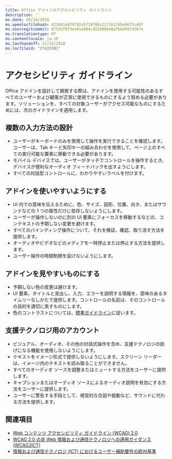 ```yaml
---
title: Office アドインのアクセシビリティ ガイドライン
description: ''
ms.date: 09/24/2018
ms.openlocfilehash: d23041e874792a5718708c2171b1fdbe0675cddf
ms.sourcegitcommit: 6f53df6f3ee91e084cd5160bb48afbbd49743b7e
ms.translationtype: HT
ms.contentlocale: ja-JP
ms.lasthandoff: 12/22/2018
ms.locfileid: "27433391"
---
```

# <a name="accessibility-guidelines"></a>アクセシビリティ ガイドライン

Office アドインを設計して開発する際は、アドインを使用する可能性のあるすべてのユーザーおよび顧客が正常に使用できるものにするよう努める必要があります。ソリューションを、すべての対象ユーザーがアクセス可能なものにするためには、次のガイドラインを適用します。

## <a name="design-for-multiple-input-methods"></a>複数の入力方法の設計

- ユーザーがキーボードのみを使用して操作を実行できることを確認します。ユーザーは、Tab キーと矢印キーの組み合わせを使用して、ページ上のすべての実行可能な要素に移動できる必要があります。
- モバイル デバイスでは、ユーザーがタッチでコントロールを操作するとき、デバイスが便利なオーディオ フィードバックを出すようにします。
- すべての対話型コントロールに、わかりやすいラベルを付けます。 

## <a name="make-your-add-in-easy-to-use"></a>アドインを使いやすいようにする

- UI 内での意味を伝えるために、色、サイズ、図形、位置、向き、またはサウンドなどの 1 つの属性だけに依存しないようにします。
- ユーザーが操作しないのに別の UI 要素にフォーカスを移動するなどの、コンテキストの予期しない変更を避けます。
- すべてのバインディング操作について、それを検証、確認、取り消す方法を提供します。
- オーディオやビデオなどのメディアを一時停止または停止する方法を提供します。
- ユーザー操作の時間制限を設けないようにします。

## <a name="make-your-add-in-easy-to-see"></a>アドインを見やすいものにする

- 予期しない色の変更は避けます。
- UI 要素、タイトルと見出し、入力、エラーを説明する情報を、意味のあるタイムリーなしかたで提供します。コントロールの名前は、そのコントロールの目的を適切に表すものにします。
- 色のコントラストについては、[標準ガイドライン](https://www.w3.org/TR/UNDERSTANDING-WCAG20/visual-audio-contrast-contrast.html)に従います。

## <a name="account-for-assistive-technologies"></a>支援テクノロジ用のアカウント

- ビジュアル、オーディオ、その他の対話式操作を含め、支援テクノロジの妨げになる機能を使用しないようにします。
- テキストをイメージ形式で提供しないようにします。スクリーン リーダーは、イメージ内のテキストを読み取ることができません。
- すべてのオーディオ ソースを調整またはミュートする方法をユーザーに提供します。
- キャプションまたはオーディオ ソースによるオーディオ説明を有効にする方法をユーザーに提供します。
- ユーザーに警告する手段として、視覚的な合図や振動など、サウンドに代わる方法を提供します。

## <a name="see-also"></a>関連項目

- [Web コンテンツ アクセシビリティ ガイドライン (WCAG) 2.0](https://www.w3.org/TR/wcag2ict/#REF-WCAG20)
- [WCAG 2.0 の非 Web 情報および通信テクノロジへの適用ガイダンス (WCAG2ICT)](https://www.w3.org/TR/wcag2ict/)
- [情報および通信テクノロジ (ICT) におけるユーザー補助要件の欧州基準](https://www.etsi.org/deliver/etsi_en/301500_301599/301549/01.00.00_20/en_301549v010000c.pdf) 
